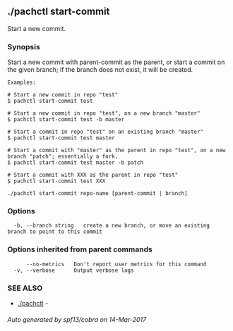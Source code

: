 ## ./pachctl start-commit

Start a new commit.

### Synopsis


Start a new commit with parent-commit as the parent, or start a commit on the given branch; if the branch does not exist, it will be created.

	Examples:

	# Start a new commit in repo "test"
	$ pachctl start-commit test

	# Start a new commit in repo "test", on a new branch "master"
	$ pachctl start-commit test -b master

	# Start a commit in repo "test" on an existing branch "master"
	$ pachctl start-commit test master

	# Start a commit with "master" as the parent in repo "test", on a new branch "patch"; essentially a fork.
	$ pachctl start-commit test master -b patch

	# Start a commit with XXX as the parent in repo "test"
	$ pachctl start-commit test XXX
	

```
./pachctl start-commit repo-name [parent-commit | branch]
```

### Options

```
  -b, --branch string   create a new branch, or move an existing branch to point to this commit
```

### Options inherited from parent commands

```
      --no-metrics   Don't report user metrics for this command
  -v, --verbose      Output verbose logs
```

### SEE ALSO
* [./pachctl](./pachctl.md)	 - 

###### Auto generated by spf13/cobra on 14-Mar-2017
